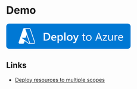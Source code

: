 # Demo

[![Deploy To Azure](https://raw.githubusercontent.com/Azure/azure-quickstart-templates/master/1-CONTRIBUTION-GUIDE/images/deploytoazure.svg?sanitize=true)](https://portal.azure.com/#create/Microsoft.Template/uri/https%3A%2F%2Fraw.githubusercontent.com%2Fchgeuer%2Fisv_federated_cross_tenant_access%2Fmain%2Fmain.json)


## Links

- [Deploy resources to multiple scopes](https://learn.microsoft.com/en-us/training/modules/deploy-resources-scopes-bicep/5-deploy-multiple-scopes?pivots=cli)


